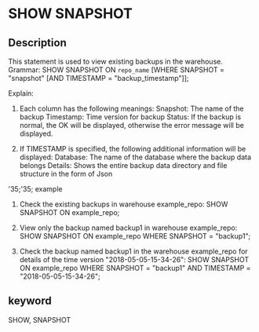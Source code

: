 # SHOW SNAPSHOT
## Description
This statement is used to view existing backups in the warehouse.
Grammar:
SHOW SNAPSHOT ON `repo_name`
[WHERE SNAPSHOT = "snapshot" [AND TIMESTAMP = "backup_timestamp"]];

Explain:
1. Each column has the following meanings:
Snapshot: The name of the backup
Timestamp: Time version for backup
Status: If the backup is normal, the OK will be displayed, otherwise the error message will be displayed.

2. If TIMESTAMP is specified, the following additional information will be displayed:
Database: The name of the database where the backup data belongs
Details: Shows the entire backup data directory and file structure in the form of Json

'35;'35; example
1. Check the existing backups in warehouse example_repo:
SHOW SNAPSHOT ON example_repo;

2. View only the backup named backup1 in warehouse example_repo:
SHOW SNAPSHOT ON example_repo WHERE SNAPSHOT = "backup1";

2. Check the backup named backup1 in the warehouse example_repo for details of the time version "2018-05-05-15-34-26":
SHOW SNAPSHOT ON example_repo
WHERE SNAPSHOT = "backup1" AND TIMESTAMP = "2018-05-05-15-34-26";

## keyword
SHOW, SNAPSHOT
